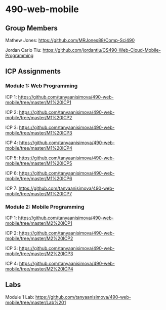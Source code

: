 # 490-web-mobile

## Group Members

Mathew Jones: https://github.com/MRJones88/Comp-Sci490

Jordan Carlo Tiu: https://github.com/jordantiu/CS490-Web-Cloud-Mobile-Programming

## ICP Assignments

### Module 1: Web Programming

ICP 1: https://github.com/tanyaanisimova/490-web-mobile/tree/master/M1%20ICP1

ICP 2: https://github.com/tanyaanisimova/490-web-mobile/tree/master/M1%20ICP2

ICP 3: https://github.com/tanyaanisimova/490-web-mobile/tree/master/M1%20ICP3

ICP 4: https://github.com/tanyaanisimova/490-web-mobile/tree/master/M1%20ICP4

ICP 5: https://github.com/tanyaanisimova/490-web-mobile/tree/master/M1%20ICP5

ICP 6: https://github.com/tanyaanisimova/490-web-mobile/tree/master/M1%20ICP6

ICP 7: https://github.com/tanyaanisimova/490-web-mobile/tree/master/M1%20ICP7

### Module 2: Mobile Programming

ICP 1: https://github.com/tanyaanisimova/490-web-mobile/tree/master/M2%20ICP1

ICP 2: https://github.com/tanyaanisimova/490-web-mobile/tree/master/M2%20ICP2

ICP 3: https://github.com/tanyaanisimova/490-web-mobile/tree/master/M2%20ICP3

ICP 4: https://github.com/tanyaanisimova/490-web-mobile/tree/master/M2%20ICP4

## Labs

Module 1 Lab: https://github.com/tanyaanisimova/490-web-mobile/tree/master/Lab%201
